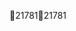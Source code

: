 21781                                                 2 1 7 8 1                                                                                                 